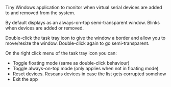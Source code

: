 Tiny Windows application to monitor when virtual serial devices are added to and removed from the system.

By default displays as an always-on-top semi-transparent window. Blinks when devices are added or removed.

Double-click the task tray icon to give the window a border and allow you to move/resize the window. Double-click again to go semi-transparent.

On the right click menu of the task tray icon you can:

- Toggle floating mode (same as double-click behaviour)
- Toggle always-on-top mode (only applies when not in floating mode)
- Reset devices. Rescans devices in case the list gets corrupted somehow
- Exit the app

